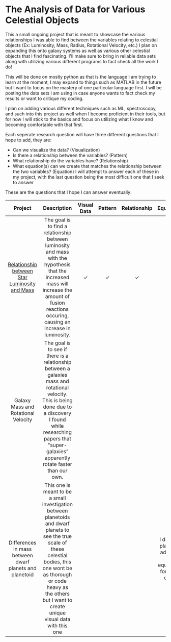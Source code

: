 # The Analysis of Data for Various Celestial Objects 

This a small ongoing project that is meant to showcase the various relationships I was able to find between the variables relating to celestial objects (Ex: Luminosity, Mass, Radius, Rotational Velocity, etc.) I plan on expanding this onto galaxy systems as well as various other celestial objects that I find fascinating. I'll make sure to bring in reliable data sets along with utilizing various different programs to fact check all the work I do!

This will be done on mostly python as that is the language I am trying to learn at the moment, I may expand to things such as MATLAB in the future but I want to focus on the mastery of one particular language first. I will be posting the data sets I am using in case anyone wants to fact check my results or want to critique my coding.

I plan on adding various different techniques such as ML, spectroscopy, and such into this project as well when I become proficient in their tools, but for now I will stick to the basics and focus on utilizing what I know and becoming comfortable with that first.

Each seperate research question will have three different questions that I hope to add, they are:
- Can we visualize the data? (Visualization)
- Is there a relationship between the variables? (Pattern)
- What relationship do the variables have? (Relationship)
- What equation(s) can we create that matches the relationship between the two variables? (Equation)
I will attempt to answer each of these in my project, with the last question being the most difficult one that I seek to answer

These are the questions that I hope I can answer eventually:

|Project|Description|Visual Data|Pattern|Relationship|Equation|
|:---:|:---:|:---:|:---:|:---:|:---:|
|[Relationship between Star Luminosity and Mass](https://github.com/HumanoidGorilla/Data-Analysis-of-Celestial-Objects/blob/main/Relationship_between_Star_Luminosity_and_Mass.ipynb)| The goal is to find a relationship between luminosity and mass with the hypothesis that the increased mass will increase the amount of fusion reactions occuring, causing an increase in luminosity.| ✓ | ✓ |✓ | |
|Galaxy Mass and Rotational Velocity| The goal is to see if there is a relationship between a galaxies mass and rotational velocity. This is being done due to a discovery I found while researching papers that "super-galaxies" apparently rotate faster than our own.| | | | |
|Differences in mass between dwarf planets and planetoid|This one is meant to be a small investigation between planetoids and dwarf planets to see the true scale of these celestial bodies, this one wont be as thorough or code heavy as the others but I want to create unique visual data with this one| | | |I do not plan on adding an equation for this one|



